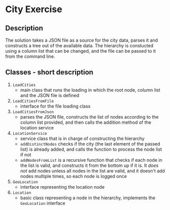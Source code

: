 # City Exercise

## Description

The solution takes a JSON file as a source for the city data, parses it and constructs a tree out of the available data. The hierarchy is constucted using a column list that can be changed, and the file can be passed to it from the command line.

## Classes - short description

1. `LoadCities`
    * main class that runs the loading in which the root node, column list and the JSON file is defined
2. `LoadCitiesFromFile`
    * interface for the file loading class
3. `LoadCitiesFromJson`
    * parses the JSON file, constructs the list of nodes according to the column list provided, and then calls the addition method of the location service
4. `LocationService`
    * service class that is in charge of constructing the hierarchy
    * `addDistinctNodes` checks if the city (the last element of the passed list) is already added, and calls the function to process the node list if not
    * `addNodesFromList` is a recursive function that checks if each node in the list is valid, and constructs it from the bottom up if it is. It *does not* add nodes unless all nodes in the list are valid, and it doesn't add nodes multiple times, so each node is logged once
5. `GeoLocation`
    * interface representing the location node
6. `Location`
    * basic class representing a node in the hierarchy, implements the `GeoLocation` interface
